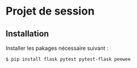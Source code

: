 # Projet de session

## Installation

Installer les pakages nécessaire suivant : 
```
$ pip install flask pytest pytest-flask peewee
```

